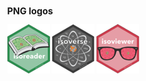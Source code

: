 
## PNG logos

<a href="isoreader.png"><img src="isoreader.png" width="100"></a>
<a href="isoverse.png"><img src="isoverse.png" width="100"></a>
<a href="isoviewer.png"><img src="isoviewer.png" width="100"></a>
